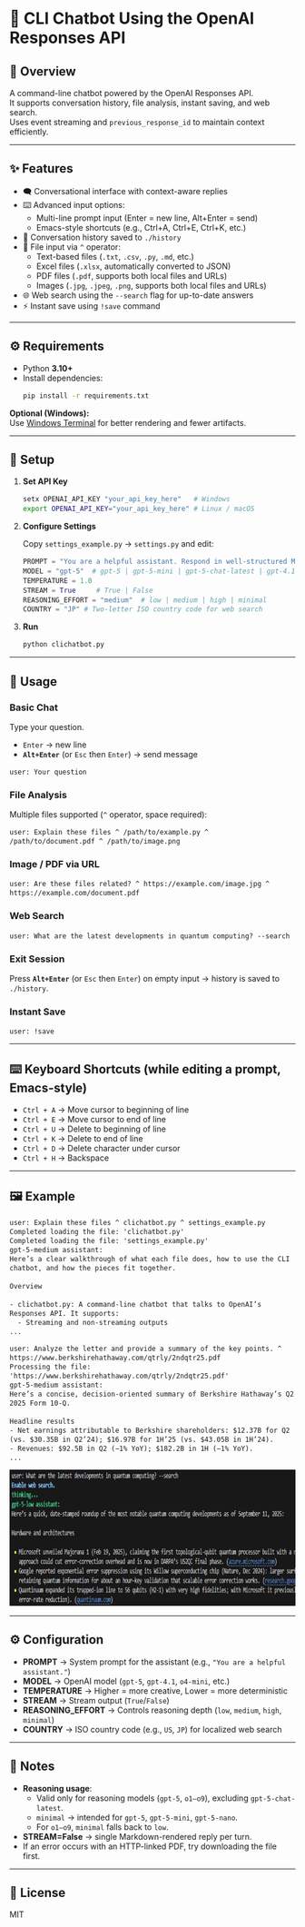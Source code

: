 # 🚀 CLI Chatbot Using the OpenAI Responses API

## 📖 Overview

A command-line chatbot powered by the OpenAI Responses API.  
It supports conversation history, file analysis, instant saving, and web search.  
Uses event streaming and `previous_response_id` to maintain context efficiently.

---

## ✨ Features

* 🗨️ Conversational interface with context-aware replies  
* ⌨️ Advanced input options:
  - Multi-line prompt input (Enter = new line, Alt+Enter = send)
  - Emacs-style shortcuts (e.g., Ctrl+A, Ctrl+E, Ctrl+K, etc.)
* 💾 Conversation history saved to `./history`
* 📂 File input via `^` operator:
  - Text-based files (`.txt`, `.csv`, `.py`, `.md`, etc.)
  - Excel files (`.xlsx`, automatically converted to JSON)
  - PDF files (`.pdf`, supports both local files and URLs)
  - Images (`.jpg`, `.jpeg`, `.png`, supports both local files and URLs)
* 🌐 Web search using the `--search` flag for up-to-date answers
* ⚡ Instant save using `!save` command

---

## ⚙️ Requirements

- Python **3.10+**
- Install dependencies:
  ```bash
  pip install -r requirements.txt
  ```

**Optional (Windows):**  
Use [Windows Terminal](https://apps.microsoft.com/detail/windows-terminal/9N0DX20HK701) for better rendering and fewer artifacts.

---

## 🔑 Setup

1. **Set API Key**

   ```bash
   setx OPENAI_API_KEY "your_api_key_here"   # Windows
   export OPENAI_API_KEY="your_api_key_here" # Linux / macOS
   ```

2. **Configure Settings**

   Copy `settings_example.py` → `settings.py` and edit:

   ```python
   PROMPT = "You are a helpful assistant. Respond in well-structured Markdown."
   MODEL = "gpt-5"  # gpt-5 | gpt-5-mini | gpt-5-chat-latest | gpt-4.1 | gpt-4.1-mini | o4-mini | o3 | gpt-4o
   TEMPERATURE = 1.0
   STREAM = True     # True | False
   REASONING_EFFORT = "medium"  # low | medium | high | minimal
   COUNTRY = "JP" # Two-letter ISO country code for web search
   ```

3. **Run**

   ```bash
   python clichatbot.py
   ```

---

## 💬 Usage

### Basic Chat
Type your question.  
- `Enter` → new line  
- **`Alt+Enter`** (or `Esc` then `Enter`) → send message  

```plaintext
user: Your question
```

### File Analysis
Multiple files supported (`^` operator, space required):

```plaintext
user: Explain these files ^ /path/to/example.py ^ /path/to/document.pdf ^ /path/to/image.png
```

### Image / PDF via URL
```plaintext
user: Are these files related? ^ https://example.com/image.jpg ^ https://example.com/document.pdf
```

### Web Search
```plaintext
user: What are the latest developments in quantum computing? --search
```

### Exit Session
Press **`Alt+Enter`** (or `Esc` then `Enter`) on empty input → history is saved to `./history`.

### Instant Save
```plaintext
user: !save
```

---

## ⌨️ Keyboard Shortcuts (while editing a prompt, Emacs-style)

- `Ctrl + A` → Move cursor to beginning of line  
- `Ctrl + E` → Move cursor to end of line  
- `Ctrl + U` → Delete to beginning of line  
- `Ctrl + K` → Delete to end of line  
- `Ctrl + D` → Delete character under cursor  
- `Ctrl + H` → Backspace  

---

## 🖼️ Example

```plaintext
user: Explain these files ^ clichatbot.py ^ settings_example.py
Completed loading the file: 'clichatbot.py'
Completed loading the file: 'settings_example.py'
gpt-5-medium assistant:
Here’s a clear walkthrough of what each file does, how to use the CLI chatbot, and how the pieces fit together.

Overview

- clichatbot.py: A command-line chatbot that talks to OpenAI’s Responses API. It supports:
  - Streaming and non-streaming outputs
...
```

```plaintext
user: Analyze the letter and provide a summary of the key points. ^ https://www.berkshirehathaway.com/qtrly/2ndqtr25.pdf
Processing the file: 'https://www.berkshirehathaway.com/qtrly/2ndqtr25.pdf'
gpt-5-medium assistant:
Here’s a concise, decision‑oriented summary of Berkshire Hathaway’s Q2 2025 Form 10‑Q.

Headline results
- Net earnings attributable to Berkshire shareholders: $12.37B for Q2 (vs. $30.35B in Q2’24); $16.97B for 1H’25 (vs. $43.05B in 1H’24).
- Revenues: $92.5B in Q2 (−1% YoY); $182.2B in 1H (−1% YoY).
...
```

<p align="left"><img src="./.github/ws1.png" width="830" height="240" alt="web_search1"></p>

---

## ⚙️ Configuration

- **PROMPT** → System prompt for the assistant (e.g., `"You are a helpful assistant."`)
- **MODEL** → OpenAI model (`gpt-5`, `gpt-4.1`, `o4-mini`, etc.)
- **TEMPERATURE** → Higher = more creative, Lower = more deterministic
- **STREAM** → Stream output (`True`/`False`)
- **REASONING_EFFORT** → Controls reasoning depth (`low`, `medium`, `high`, `minimal`)
- **COUNTRY** → ISO country code (e.g., `US`, `JP`) for localized web search

---

## 📝 Notes

- **Reasoning usage**:
  - Valid only for reasoning models (`gpt-5`, `o1–o9`), excluding `gpt-5-chat-latest`.
  - `minimal` → intended for `gpt-5`, `gpt-5-mini`, `gpt-5-nano`.
  - For `o1–o9`, `minimal` falls back to `low`.
- **STREAM=False** → single Markdown-rendered reply per turn.
- If an error occurs with an HTTP-linked PDF, try downloading the file first.

---

## 📜 License

MIT
